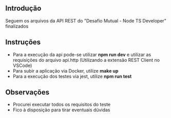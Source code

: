 ## Introdução

Seguem os arquivos da API REST do "Desafio Mutual - Node TS Developer" finalizados

## Instruções

- Para a execução da api pode-se utilizar **npm run dev** e utilizar as requisições do arquivo api.http (Utilizando a extensão REST Client no VSCode)
- Para subir a aplicação via Docker, utilize **make up**
- Para a execução dos testes via jest, utilize **npm run test**

## Observações

- Procurei executar todos os requisitos do teste
- Fico à disposição para tirar eventuais dúvidas
